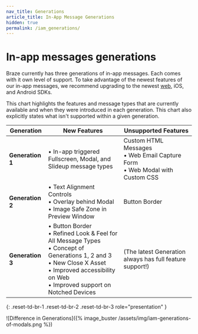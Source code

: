 ```yaml
---
nav_title: Generations
article_title: In-App Message Generations
hidden: true
permalink: /iam_generations/ 
---
```


# In-app messages generations

Braze currently has three generations of in-app messages. Each comes with it own level of support. To take advantage of the newest features of our in-app messages, we recommend upgrading to the newest [web]({{site.baseurl}}/developer_guide/platform_integration_guides/web/initial_sdk_setup/#upgrading-the-sdk), iOS, and Android SDKs.

This chart highlights the features and message types that are currently available and when they were introduced in each generation. This chart also explicitly states what isn't supported within a given generation.

| Generation | New Features | Unsupported Features |
|---|---|---|
| **Generation 1** | • In-app triggered Fullscreen, Modal, and Slideup message types | Custom HTML Messages <br> • Web Email Capture Form <br> • Web Modal with Custom CSS |
| **Generation 2** | • Text Alignment Controls <br> • Overlay behind Modal <br> • Image Safe Zone in Preview Window | Button Border |
| **Generation 3** | • Button Border <br> • Refined Look & Feel for All Message Types <br> • Concept of Generations 1, 2 and 3 <br> • New Close X Asset <br> • Improved accessibility on Web <br> • Improved support on Notched Devices | (The latest Generation always has full feature support!) |
{: .reset-td-br-1 .reset-td-br-2 .reset-td-br-3 role="presentation" }

![Difference in Generations]({% image_buster /assets/img/iam-generations-of-modals.png %})

